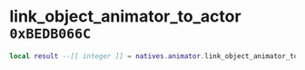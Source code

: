 # link_object_animator_to_actor `0xBEDB066C`

```lua
local result --[[ integer ]] = natives.animator.link_object_animator_to_actor(_unk0 --[[ integer ]], _unk1 --[[ integer ]], _unk2 --[[ integer ]])
```